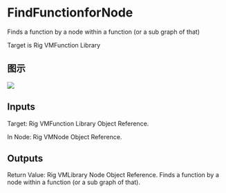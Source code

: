 # FindFunctionforNode

Finds a function by a node within a function (or a sub graph of that)

Target is Rig VMFunction Library

## 图示

![]($-20221218-20440966.png)

## Inputs

Target: Rig VMFunction Library Object Reference.

In Node: Rig VMNode Object Reference.  

## Outputs

Return Value: Rig VMLibrary Node Object Reference. Finds a function by a node within a function (or a sub graph of that).

